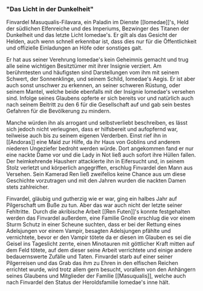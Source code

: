 ### "Das Licht in der Dunkelheit"

  

Finvardel Masuqualis-Filavara, ein Paladin im Dienste [[Iomedae]]'s, Held der südlichen Elfenreiche und des Imperiums, Bezwinger des Titanen der Dunkelheit und das letzte Licht Iomedae's. Er gilt als das Gesicht der Helden, auch wenn schnell erkennbar ist, dass dies nur für die Öffentlichkeit und offizielle Einladungen an Höfe oder sonstiges galt.

Er hat aus seiner Verehrung Iomedae's kein Geheimnis gemacht und trug alle seine wichtigen Besitztümer mit ihrer Insignie verziert. Am berühmtesten und häufigsten sind Darstellungen vom ihm mit seinem Schwert, der Sonnenklinge, und seinem Schild, Iomedae's Aegis. Er ist aber auch sonst unschwer zu erkennen, an seiner schweren Rüstung, oder seinem Mantel, welche beide ebenfalls mit der Insignie Iomedae's versehen sind. Infolge seines Glaubens opferte er sich bereits vor und natürlich auch nach seinem Beitritt zu den 6 für die Gesellschaft auf und gab sein bestes Gefahren für die Bevölkerung zu mindern.

  

Manche würden ihn als arrogant und selbstverliebt beschreiben, es lässt sich jedoch nicht verleugnen, dass er hilfsbereit und aufopfernd war, teilweise auch bis zu seinem eigenen Verderben. Einst rief ihn in [[Andoras]] eine Maid zur Hilfe, da ihr Haus von Goblins und anderem niederen Ungeziefer bedroht werden würde. Dort angekommen fand er nur eine nackte Dame vor und die Lady in Not ließ auch sofort ihre Hüllen fallen. Der heimkehrende Hausherr attackierte ihn in Eifersucht und, in seinem Stolz verletzt und körperlich angegriffen, erschlug Finvardel den Mann aus Versehen. Sein Kamerad Ren ließ zweifellos keine Chance aus um diese Geschichte vorzutragen und mit den Jahren wurden die nackten Damen stets zahlreicher.

Finvardel, gläubig und gutherzig wie er war, ging ein halbes Jahr auf Pilgerschaft um Buße zu tun. Aber das war auch nicht der letzte seiner Fehltritte. 
Durch die akribische Arbeit [[Ren Futen]]'s konnte festgehalten werden das Finvardel außerdem, eine Familie Gnolle erschlug die vor einem Sturm Schutz in einer Scheune suchten, dass er bei der Rettung eines Adelsjungen vor einem Vampir, besagten Adelsjungen pfählte und vernichtete, bevor er den Vampir tötete da er diesen im Glauben es sei die Geisel ins Tageslicht zerrte, einen Minotauren mit göttlicher Kraft mitten auf dem Feld tötete, auf dem dieser seine Arbeit verrichtete und einige andere bedauernswerte Zufälle und Taten. Finvardel starb auf einer seiner Pilgerreisen und das Grab das ihm zu Ehren in den elfischen Reichen errichtet wurde, wird trotz allem gern besucht, vorallem von den Anhängern seines Glaubens und Mitglieder der Familie [[Masuqualis]], welche auch nach Finvardel den Status der Heroldsfamilie Iomedae's inne hält.